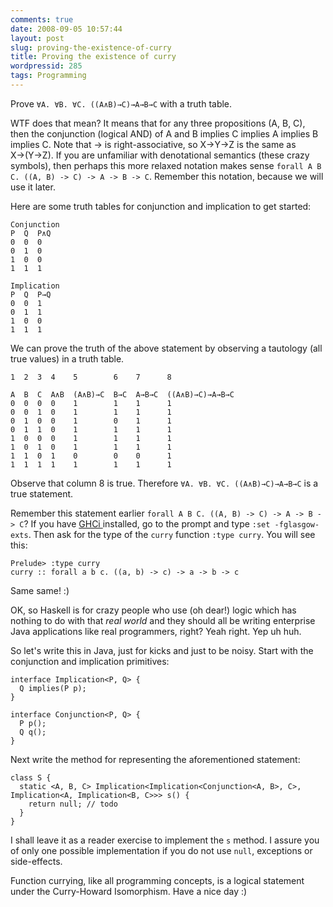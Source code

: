 ```yaml
---
comments: true
date: 2008-09-05 10:57:44
layout: post
slug: proving-the-existence-of-curry
title: Proving the existence of curry
wordpressid: 285
tags: Programming
---
```


Prove `∀A. ∀B. ∀C. ((A∧B)→C)→A→B→C` with a truth table.

WTF does that mean? It means that for any three propositions (A, B, C), then the conjunction (logical AND) of A and B implies C implies A implies B implies C. Note that → is right-associative, so X→Y→Z is the same as X→(Y→Z). If you are unfamiliar with denotational semantics (these crazy symbols), then perhaps this more relaxed notation makes sense `forall A B C. ((A, B) -> C) -> A -> B -> C`. Remember this notation, because we will use it later.

Here are some truth tables for conjunction and implication to get started:

    
    
    Conjunction
    P  Q  P∧Q
    0  0  0
    0  1  0
    1  0  0
    1  1  1
    
    Implication
    P  Q  P→Q
    0  0  1
    0  1  1
    1  0  0
    1  1  1
    



We can prove the truth of the above statement by observing a tautology (all true values) in a truth table.


    
    
    1  2  3  4    5        6    7      8
    
    A  B  C  A∧B  (A∧B)→C  B→C  A→B→C  ((A∧B)→C)→A→B→C
    0  0  0  0    1        1    1      1
    0  0  1  0    1        1    1      1
    0  1  0  0    1        0    1      1
    0  1  1  0    1        1    1      1
    1  0  0  0    1        1    1      1
    1  0  1  0    1        1    1      1
    1  1  0  1    0        0    0      1
    1  1  1  1    1        1    1      1
    


Observe that column 8 is true. Therefore `∀A. ∀B. ∀C. ((A∧B)→C)→A→B→C` is a true statement.

Remember this statement earlier `forall A B C. ((A, B) -> C) -> A -> B -> C`? If you have [GHCi ](http://haskell.org/ghc)installed, go to the prompt and type `:set -fglasgow-exts`. Then ask for the type of the `curry` function `:type curry`. You will see this:


    
    
    Prelude> :type curry
    curry :: forall a b c. ((a, b) -> c) -> a -> b -> c
    



Same same! :)

OK, so Haskell is for crazy people who use (oh dear!) logic which has nothing to do with that _real world_ and they should all be writing enterprise Java applications like real programmers, right? Yeah right. Yep uh huh.

So let's write this in Java, just for kicks and just to be noisy. Start with the conjunction and implication primitives:

    
~~~{.Java}
interface Implication<P, Q> {
  Q implies(P p);
}

interface Conjunction<P, Q> {
  P p();
  Q q();
}
~~~



Next write the method for representing the aforementioned statement:

    
~~~{.Java}
class S {
  static <A, B, C> Implication<Implication<Conjunction<A, B>, C>, Implication<A, Implication<B, C>>> s() {
    return null; // todo
  }
}
~~~



I shall leave it as a reader exercise to implement the `s` method. I assure you of only one possible implementation if you do not use `null`, exceptions or side-effects.

Function currying, like all programming concepts, is a logical statement under the Curry-Howard Isomorphism. Have a nice day :)
